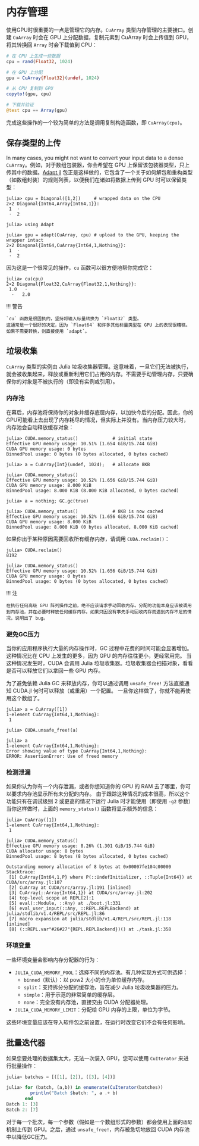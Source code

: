 # 内存管理

使用GPU时很重要的一点是管理它的内存。`CuArray` 类型内存管理的主要接口。创建 `CuArray` 时会在 GPU 上分配数据，复制元素到 CuArray 时会上传值到 GPU，将其转换回 `Array` 时会下载值到 CPU：

```julia
# 在 CPU 上生成一些数据
cpu = rand(Float32, 1024)

# 在 GPU 上分配
gpu = CuArray{Float32}(undef, 1024)

# 从 CPU 复制到 GPU
copyto!(gpu, cpu)

# 下载并验证
@test cpu == Array(gpu)
```

完成这些操作的一个较为简单的方法是调用复制构造函数，即 `CuArray(cpu)`。


## 保存类型的上传

In many cases, you might not want to convert your input data to a dense `CuArray`。例如，对于数组包装器，你会希望在 GPU 上保留该包装器类型，只上传其中的数据。[Adapt.jl](https://github.com/JuliaGPU/Adapt.jl) 包正是这样做的，它包含了一个关于如何解包和重构类型（如数组封装）的规则列表，以便我们在诸如将数据上传到 GPU 时可以保留类型：

```julia-repl
julia> cpu = Diagonal([1,2])     # wrapped data on the CPU
2×2 Diagonal{Int64,Array{Int64,1}}:
 1  ⋅
 ⋅  2

julia> using Adapt

julia> gpu = adapt(CuArray, cpu) # upload to the GPU, keeping the wrapper intact
2×2 Diagonal{Int64,CuArray{Int64,1,Nothing}}:
 1  ⋅
 ⋅  2
```

因为这是一个很常见的操作，`cu` 函数可以很方便地帮你完成它：

```julia-repl
julia> cu(cpu)
2×2 Diagonal{Float32,CuArray{Float32,1,Nothing}}:
 1.0   ⋅
  ⋅   2.0
```

!!! 警告

    `cu` 函数是很固执的，坚持将输入标量转换为 `Float32` 类型。
    这通常是一个很好的决定，因为 `Float64` 和许多其他标量类型在 GPU 上的表现很糟糕。
    如果不需要转换，则直接使用 `adapt`。


## 垃圾收集

`CuArray` 类型的实例由 Julia 垃圾收集器管理。这意味着，一旦它们无法被执行，就会被收集起来，释放或重新利用它们占用的内存。不需要手动管理内存，只要确保你的对象是不被执行的（即没有实例或引用）。

### 内存池

在幕后，内存池将保持你的对象并缓存底层内存，以加快今后的分配。因此，你的GPU可能看上去出现了内存耗尽的情况，但实际上并没有。当内存压力较大时，内存池会自动释放缓存对象：

```julia-repl
julia> CUDA.memory_status()             # initial state
Effective GPU memory usage: 10.51% (1.654 GiB/15.744 GiB)
CUDA GPU memory usage: 0 bytes
BinnedPool usage: 0 bytes (0 bytes allocated, 0 bytes cached)

julia> a = CuArray{Int}(undef, 1024);   # allocate 8KB

julia> CUDA.memory_status()
Effective GPU memory usage: 10.52% (1.656 GiB/15.744 GiB)
CUDA GPU memory usage: 8.000 KiB
BinnedPool usage: 8.000 KiB (8.000 KiB allocated, 0 bytes cached)

julia> a = nothing; GC.gc(true)

julia> CUDA.memory_status()             # 8KB is now cached
Effective GPU memory usage: 10.52% (1.656 GiB/15.744 GiB)
CUDA GPU memory usage: 8.000 KiB
BinnedPool usage: 8.000 KiB (0 bytes allocated, 8.000 KiB cached)
```

如果你出于某种原因需要回收所有缓存内存，请调用 `CUDA.reclaim()`：

```julia-repl
julia> CUDA.reclaim()
8192

julia> CUDA.memory_status()
Effective GPU memory usage: 10.52% (1.656 GiB/15.744 GiB)
CUDA GPU memory usage: 0 bytes
BinnedPool usage: 0 bytes (0 bytes allocated, 0 bytes cached)
```

!!! 注

    在执行任何高级 GPU 阵列操作之前，绝不应该请求手动回收内存。分配的功能本身应该被调用到内存池，并在必要时释放任何缓存内存。如果只因没有事先手动回收内存而遇到内存不足的情况，说明出了 bug。

### 避免GC压力

当你的应用程序执行大量的内存操作时，GC 过程中花费的时间可能会显著增加。这种情况比在 CPU 上发生的更多，因为 GPU 的内存往往更小，更经常用完。
当这种情况发生时，CUDA 会调用 Julia 垃圾收集器。垃圾收集器会扫描对象，看看是否可以释放它们以拿回一些 GPU 内存。

为了避免依赖 Julia GC 来释放内存，你可以通过调用 `unsafe_free!` 方法直接通知 CUDA.jl 何时可以释放（或重用）一个配置。
一旦你这样做了，你就不能再使用这个数组了。

```julia-repl
julia> a = CuArray([1])
1-element CuArray{Int64,1,Nothing}:
 1

julia> CUDA.unsafe_free!(a)

julia> a
1-element CuArray{Int64,1,Nothing}:
Error showing value of type CuArray{Int64,1,Nothing}:
ERROR: AssertionError: Use of freed memory
```

### 检测泄漏

如果你认为你有一个内存泄漏，或者你想知道你的 GPU 的 RAM 去了哪里，你可以要求内存池显示所有未分配的内存。 由于跟踪这种情况的成本很高，所以这个功能只有在调试级别 2 或更高的情况下运行 Julia 时才能使用（即使用 `-g2` 参数）当你这样做时，上面的 `memory_status()` 函数将显示额外的信息：

```julia-repl
julia> CuArray([1])
1-element CuArray{Int64,1,Nothing}:
 1

julia> CUDA.memory_status()
Effective GPU memory usage: 8.26% (1.301 GiB/15.744 GiB)
CUDA allocator usage: 8 bytes
BinnedPool usage: 8 bytes (8 bytes allocated, 0 bytes cached)

Outstanding memory allocation of 8 bytes at 0x00007fe104c00000
Stacktrace:
 [1] CuArray{Int64,1,P} where P(::UndefInitializer, ::Tuple{Int64}) at CUDA/src/array.jl:107
 [2] CuArray at CUDA/src/array.jl:191 [inlined]
 [3] CuArray(::Array{Int64,1}) at CUDA/src/array.jl:202
 [4] top-level scope at REPL[2]:1
 [5] eval(::Module, ::Any) at ./boot.jl:331
 [6] eval_user_input(::Any, ::REPL.REPLBackend) at julia/stdlib/v1.4/REPL/src/REPL.jl:86
 [7] macro expansion at julia/stdlib/v1.4/REPL/src/REPL.jl:118 [inlined]
 [8] (::REPL.var"#26#27"{REPL.REPLBackend})() at ./task.jl:358
```

### 环境变量

一些环境变量会影响内存分配器的行为：

- `JULIA_CUDA_MEMORY_POOL`：选择不同的内存池。有几种实现方式可供选择：
  - `binned`（默认）：以 pow2 大小的仓为单位缓存内存。
  - `split`：支持拆分分配的缓存池，旨在减少 Julia 垃圾收集器的压力。
  - `simple`：用于示范的非常简单的缓存层。
  - `none`：完全没有内存池，直接交由 CUDA 分配器处理。
- `JULIA_CUDA_MEMORY_LIMIT`：分配给 GPU 内存的上限，单位为字节。

这些环境变量应该在导入软件包之前设置，在运行时改变它们不会有任何影响。


## 批量迭代器

如果您要处理的数据集太大，无法一次装入 GPU，您可以使用 `CuIterator` 来进行批量操作：

```julia
julia> batches = [([1], [2]), ([3], [4])]

julia> for (batch, (a,b)) in enumerate(CuIterator(batches))
         println("Batch $batch: ", a .+ b)
       end
Batch 1: [3]
Batch 2: [7]
```

对于每一个批次，每一个参数（假如是一个数组形式的参数）都会使用上面的`适配`机制上传到 GPU。之后，通过 `unsafe_free!`，内存被急切地放回 CUDA 内存池中以降低GC压力。
